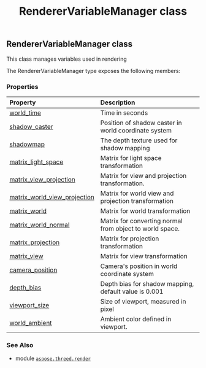 ﻿---
title: RendererVariableManager class
second_title: Aspose.3D for Python via .NET API References
description: 
type: docs
weight: 280
url: /python-net/aspose.threed.render/renderervariablemanager/
is_root: false
---

## RendererVariableManager class

This class manages variables used in rendering



The RendererVariableManager type exposes the following members:

### Properties
| Property | Description |
| :- | :- |
| [world_time](/3d/python-net/aspose.threed.render/renderervariablemanager/world_time) | Time in seconds |
| [shadow_caster](/3d/python-net/aspose.threed.render/renderervariablemanager/shadow_caster) | Position of shadow caster in world coordinate system |
| [shadowmap](/3d/python-net/aspose.threed.render/renderervariablemanager/shadowmap) | The depth texture used for shadow mapping |
| [matrix_light_space](/3d/python-net/aspose.threed.render/renderervariablemanager/matrix_light_space) | Matrix for light space transformation |
| [matrix_view_projection](/3d/python-net/aspose.threed.render/renderervariablemanager/matrix_view_projection) | Matrix for view and projection transformation. |
| [matrix_world_view_projection](/3d/python-net/aspose.threed.render/renderervariablemanager/matrix_world_view_projection) | Matrix for world view and projection transformation |
| [matrix_world](/3d/python-net/aspose.threed.render/renderervariablemanager/matrix_world) | Matrix for world transformation |
| [matrix_world_normal](/3d/python-net/aspose.threed.render/renderervariablemanager/matrix_world_normal) | Matrix for converting normal from object to world space. |
| [matrix_projection](/3d/python-net/aspose.threed.render/renderervariablemanager/matrix_projection) | Matrix for projection transformation |
| [matrix_view](/3d/python-net/aspose.threed.render/renderervariablemanager/matrix_view) | Matrix for view transformation |
| [camera_position](/3d/python-net/aspose.threed.render/renderervariablemanager/camera_position) | Camera's position in world coordinate system |
| [depth_bias](/3d/python-net/aspose.threed.render/renderervariablemanager/depth_bias) | Depth bias for shadow mapping, default value is 0.001 |
| [viewport_size](/3d/python-net/aspose.threed.render/renderervariablemanager/viewport_size) | Size of viewport, measured in pixel |
| [world_ambient](/3d/python-net/aspose.threed.render/renderervariablemanager/world_ambient) | Ambient color defined in viewport. |



### See Also
* module [`aspose.threed.render`](..)

